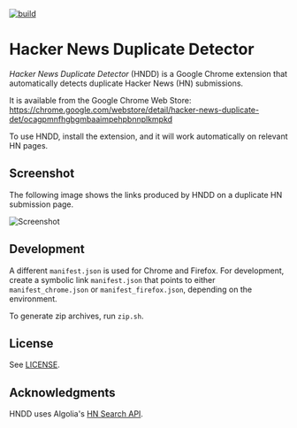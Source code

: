 [![build][badge_thumbnail]][badge_link]

Hacker News Duplicate Detector
==============================

*Hacker News Duplicate Detector* (HNDD) is a Google Chrome extension that automatically
detects duplicate Hacker News (HN) submissions.

It is available from the Google Chrome Web Store:
https://chrome.google.com/webstore/detail/hacker-news-duplicate-det/ocagpmnfhgbgmbaaimpehpbnnplkmpkd

To use HNDD, install the extension, and it will work automatically on relevant HN pages.

Screenshot
----------

The following image shows the links produced by HNDD on a duplicate HN submission page.

![Screenshot](screenshots/screenshot-cropped.png)

Development
-----------

A different `manifest.json` is used for Chrome and Firefox. For development, create a symbolic link
`manifest.json` that points to either `manifest_chrome.json` or `manifest_firefox.json`, depending
on the environment.

To generate zip archives, run `zip.sh`.

License
-------

See [LICENSE](LICENSE).

Acknowledgments
---------------

HNDD uses Algolia's [HN Search API](https://hn.algolia.com/api).

[badge_link]: https://github.com/dstein64/hn-duplicate-detector/actions/workflows/build.yml
[badge_thumbnail]: https://github.com/dstein64/hn-duplicate-detector/actions/workflows/build.yml/badge.svg
